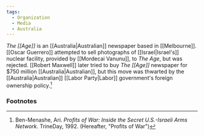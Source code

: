 ```yaml
---
tags:
  - Organization
  - Media
  - Australia
---
```

*The [[Age]]* is an [[Australia|Australian]] newspaper based in [[Melbourne]]. [[Oscar Guerrero]] attempted to sell photographs of [[Israel|Israel's]] nuclear facility, provided by [[Mordecai Vanunu]], to *The Age*, but was rejected. [[Robert Maxwell]] later tried to buy *The [[Age]]* newspaper for $750 million [[Australia|Australian]], but this move was thwarted by the [[Australia|Australian]] [[Labor Party|Labor]] government's foreign ownership policy.[^1]

### Footnotes
[^1]: Ben-Menashe, Ari. *Profits of War: Inside the Secret U.S.-Israeli Arms Network*. TrineDay, 1992. (Hereafter, "Profits of War")

